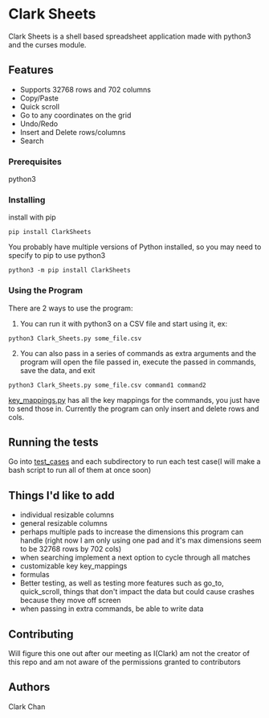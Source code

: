 # Clark Sheets

Clark Sheets is a shell based spreadsheet application made with python3 and the curses module.

## Features

* Supports 32768 rows and 702 columns
* Copy/Paste
* Quick scroll
* Go to any coordinates on the grid
* Undo/Redo
* Insert and Delete rows/columns
* Search

### Prerequisites

python3

### Installing

install with pip

```
pip install ClarkSheets
```

You probably have multiple versions of Python installed, so you may need to specify to pip to use python3

```
python3 -m pip install ClarkSheets
```

### Using the Program

There are 2 ways to use the program:

1. You can run it with python3 on a CSV file and start using it, ex:

```
python3 Clark_Sheets.py some_file.csv
```

2. You can also pass in a series of commands as extra arguments and the program will open the file passed in, execute the passed in commands, save the data, and exit

```
python3 Clark_Sheets.py some_file.csv command1 command2
```
[key_mappings.py](https://github.com/rssys/linux-sheet/blob/master/key_mappings.py) has all the key mappings for the commands, you just have to send those in. Currently the program can only insert and delete rows and cols.

## Running the tests

Go into [test_cases](https://github.com/rssys/linux-sheet/tree/master/test_cases) and each subdirectory to run each test case(I will make a bash script to run all of them at once soon)

## Things I'd like to add

* individual resizable columns
* general resizable columns
* perhaps multiple pads to increase the dimensions this program can handle (right now I am only using one pad and it's max dimensions seem to be 32768 rows by 702 cols)
* when searching implement a next option to cycle through all matches
* customizable key key_mappings
* formulas
* Better testing, as well as testing more features such as go_to, quick_scroll, things that don't impact the data but could cause crashes because they move off screen
* when passing in extra commands, be able to write data

## Contributing

Will figure this one out after our meeting as I(Clark) am not the creator of this repo and am not aware of the permissions granted to contributors

## Authors

Clark Chan
